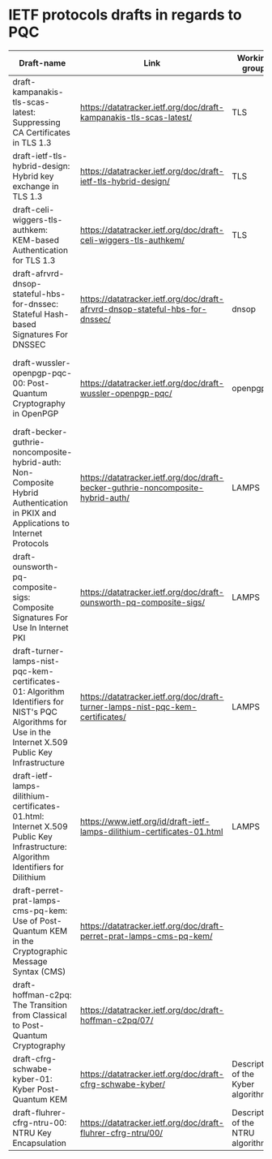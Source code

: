 # IETF protocols drafts in regards to PQC

| Draft-name                                                                 	| Link                                                               	| Working group 	| In regards to                            	| Comments      	|
|----------------------------------------------------------------------------	|--------------------------------------------------------------------	|---------------	|------------------------------------------	|---------------	|
| draft-kampanakis-tls-scas-latest:   Suppressing CA Certificates in TLS 1.3 	| https://datatracker.ietf.org/doc/draft-kampanakis-tls-scas-latest/ 	| TLS           	| TLS authentication and certificate chain 	|               	|
| draft-ietf-tls-hybrid-design: Hybrid key exchange in TLS 1.3               	|  https://datatracker.ietf.org/doc/draft-ietf-tls-hybrid-design/     | TLS           	| Hybrid TLS key exchange | Adopted draft 	|
| draft-celi-wiggers-tls-authkem: KEM-based Authentication for TLS 1.3    	  |  https://datatracker.ietf.org/doc/draft-celi-wiggers-tls-authkem/  	| TLS             | KEM-based authentication                  |   Expired draft       |
| draft-afrvrd-dnsop-stateful-hbs-for-dnssec: Stateful Hash-based Signatures For DNSSEC | https://datatracker.ietf.org/doc/draft-afrvrd-dnsop-stateful-hbs-for-dnssec/ |    dnsop       |  Stateful Hash-based Signatures For DNSSEC   	 |    Expired draft   |
| draft-wussler-openpgp-pqc-00: Post-Quantum Cryptography in OpenPGP          |    https://datatracker.ietf.org/doc/draft-wussler-openpgp-pqc/      |  openpgp     |    Post-Quantum public-key algorithm extension for the OpenPGP protocol  	| |
| draft-becker-guthrie-noncomposite-hybrid-auth: Non-Composite Hybrid Authentication in PKIX and Applications to Internet Protocols | https://datatracker.ietf.org/doc/draft-becker-guthrie-noncomposite-hybrid-auth/|  LAMPS 	| Non-composite hybrid authentication     |  Expired draft     |
| draft-ounsworth-pq-composite-sigs: Composite Signatures For Use In Internet PKI |  https://datatracker.ietf.org/doc/draft-ounsworth-pq-composite-sigs/ | LAMPS       |    Composite public and private keys and encryption        	|  Expired draft  |
| draft-turner-lamps-nist-pqc-kem-certificates-01: Algorithm Identifiers for NIST's PQC Algorithms for Use in the Internet X.509 Public Key Infrastructure |  https://datatracker.ietf.org/doc/draft-turner-lamps-nist-pqc-kem-certificates/ |    LAMPS |      |      Expired draft         	|
|  draft-ietf-lamps-dilithium-certificates-01.html: Internet X.509 Public Key Infrastructure: Algorithm Identifiers for Dilithium  |  https://www.ietf.org/id/draft-ietf-lamps-dilithium-certificates-01.html          |    LAMPS |  Dilithium quantum-resistant signatures in Internet X.509 certificates |               	|
| draft-perret-prat-lamps-cms-pq-kem: Use of Post-Quantum KEM in the Cryptographic Message Syntax (CMS) |    https://datatracker.ietf.org/doc/draft-perret-prat-lamps-cms-pq-kem/   	|               	|       LAMPS  |               	|
| draft-hoffman-c2pq: The Transition from Classical to Post-Quantum Cryptography |   https://datatracker.ietf.org/doc/draft-hoffman-c2pq/07/   	|               	|  CFRG  |               	|
| draft-cfrg-schwabe-kyber-01: Kyber Post-Quantum KEM |   https://datatracker.ietf.org/doc/draft-cfrg-schwabe-kyber/ | Description of the Kyber algorithm |  CFRG  |               	|
| draft-fluhrer-cfrg-ntru-00: NTRU Key Encapsulation |  https://datatracker.ietf.org/doc/draft-fluhrer-cfrg-ntru/00/ | Description of the NTRU algorithm |  CFRG  |               	|
